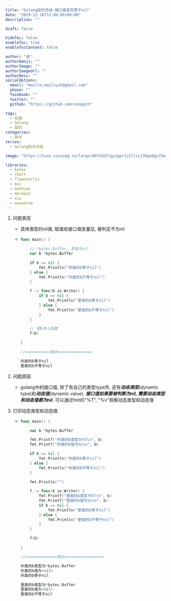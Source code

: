 ```yaml
---
title: "Golang踩坑总结-接口值是否等于nil"
date: "2019-12-16T12:00:06+09:00"
description: ""

draft: false

hideToc: false
enableToc: true
enableTocContent: false

author: "卓"
authorEmoji: ""
authorImage: ""
authorImageUrl: ""
authorDesc: ""
socialOptions:
  email: "mailto:mailsyzh@gmail.com"
  phone: ""
  facebook: ""
  twitter: ""
  github: "https://github.com/songyzh"

tags:
  - 后端
  - Golang
  - 踩坑
categories:
  - 技术
series:
  - Golang踩坑总结

image: "https://tva1.sinaimg.cn/large/007S8ZIlgy1ger1z2llizj30go0go75m.jpg"

libraries:
  - katex
  - chart
  - flowchartjs
  - msc
  - mathjax
  - mermaid
  - viz
  - wavedrom
---
```


1.  问题表现

    - 具体类型的nil值, 赋值给接口值变量后, 被判定不为nil

    -   ```go
        func main() {

            // *bytes.Buffer, 零值为nil
            var b *bytes.Buffer

            if b == nil {
                fmt.Println("外面的b等于nil")
            } else {
                fmt.Println("外面的b不等于nil")
            }

            f := func(b io.Writer) {
                if b == nil {
                    fmt.Println("里面的b等于nil")
                } else {
                    fmt.Println("里面的b不等于nil")
                }
            }

            // 把b传入函数
            f(b)

        }

        //===========输出===============

        外面的b等于nil
        里面的b不等于nil
        ```

2.  问题原因

    -   golang中的接口值, 除了有自己的类型type外, 还有***动态类型***(dynamic type)和***动态值***(dynamic value). ***接口值如果要被判断为nil, 需要动态类型和动态值都为nil***. 可以通过fmt的"%T", "%v"观察动态类型和动态值

3.  打印动态类型和动态值

    -   ```go
        func main() {

            var b *bytes.Buffer

            fmt.Printf("外面的b类型为%T\n", b)
            fmt.Printf("外面的b值为%v\n", b)

            if b == nil {
                fmt.Println("外面的b等于nil")
            } else {
                fmt.Println("外面的b不等于nil")
            }

            fmt.Println("")

            f := func(b io.Writer) {
                fmt.Printf("里面的b类型为%T\n", b)
                fmt.Printf("里面的b值为%v\n", b)
                if b == nil {
                    fmt.Println("里面的b等于nil")
                } else {
                    fmt.Println("里面的b不等于nil")
                }
            }

            f(b)

        }

        //==============输出=================

        外面的b类型为*bytes.Buffer
        外面的b值为<nil>
        外面的b等于nil

        里面的b类型为*bytes.Buffer
        里面的b值为<nil>
        里面的b不等于nil
        ```